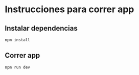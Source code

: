 # Instrucciones para correr app

## Instalar dependencias
```
npm install
```
## Correr app
```
npm run dev
```

